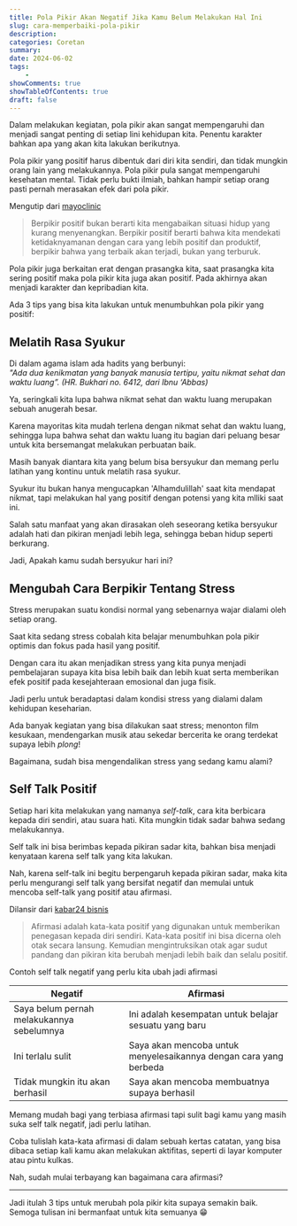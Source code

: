 ```yaml
---
title: Pola Pikir Akan Negatif Jika Kamu Belum Melakukan Hal Ini
slug: cara-memperbaiki-pola-pikir
description: 
categories: Coretan
summary: 
date: 2024-06-02
tags: 
    - 
showComments: true
showTableOfContents: true
draft: false
---
```


Dalam melakukan kegiatan, pola pikir akan sangat mempengaruhi dan menjadi sangat penting di setiap lini kehidupan kita. Penentu karakter bahkan apa yang akan kita lakukan berikutnya.

Pola pikir yang positif harus dibentuk dari diri kita sendiri, dan tidak mungkin orang lain yang melakukannya. Pola pikir pula sangat mempengaruhi kesehatan mental. Tidak perlu bukti ilmiah, bahkan hampir setiap orang pasti pernah merasakan efek dari pola pikir.

Mengutip dari [mayoclinic](https://www.mayoclinic.org/healthy-lifestyle/stress-management/in-depth/positive-thinking/art-20043950) 
>Berpikir positif bukan berarti kita mengabaikan situasi hidup yang kurang menyenangkan. Berpikir positif berarti bahwa kita mendekati ketidaknyamanan dengan cara yang lebih positif dan produktif, berpikir bahwa yang terbaik akan terjadi, bukan yang terburuk.

Pola pikir juga berkaitan erat dengan prasangka kita, saat prasangka kita sering positif maka pola pikir kita juga akan positif. Pada akhirnya akan menjadi karakter dan kepribadian kita.

Ada 3 tips yang bisa kita lakukan untuk menumbuhkan pola pikir yang positif:

## Melatih Rasa Syukur 

Di dalam agama islam ada hadits yang berbunyi:\
*"Ada dua kenikmatan yang banyak manusia tertipu, yaitu nikmat sehat dan waktu luang”. (HR. Bukhari no. 6412, dari Ibnu ‘Abbas)*

Ya, seringkali kita lupa bahwa nikmat sehat dan waktu luang merupakan sebuah anugerah besar.

Karena mayoritas kita mudah terlena dengan nikmat sehat dan waktu luang, sehingga lupa bahwa sehat dan waktu luang itu bagian dari peluang besar untuk kita bersemangat melakukan perbuatan baik.

Masih banyak diantara kita yang belum bisa bersyukur dan memang perlu latihan yang kontinu untuk melatih rasa syukur. 

Syukur itu bukan hanya mengucapkan 'Alhamdulillah' saat kita mendapat nikmat, tapi melakukan hal yang positif dengan potensi yang kita mlliki saat ini.

Salah satu manfaat yang akan dirasakan oleh seseorang ketika bersyukur adalah hati dan pikiran menjadi lebih lega, sehingga beban hidup seperti berkurang.

Jadi, Apakah kamu sudah bersyukur hari ini?

## Mengubah Cara Berpikir Tentang Stress

Stress merupakan suatu kondisi normal yang sebenarnya wajar dialami oleh setiap orang.

Saat kita sedang stress cobalah kita belajar menumbuhkan pola pikir optimis dan fokus pada hasil yang positif.

Dengan cara itu akan menjadikan stress yang kita punya menjadi pembelajaran supaya kita bisa lebih baik dan lebih kuat serta memberikan efek positif pada kesejahteraan emosional dan juga fisik.

Jadi perlu untuk beradaptasi dalam kondisi stress yang dialami dalam kehidupan keseharian.

Ada banyak kegiatan yang bisa dilakukan saat stress; menonton film kesukaan, mendengarkan musik atau sekedar bercerita ke orang terdekat supaya lebih *plong*!

Bagaimana, sudah bisa mengendalikan stress yang sedang kamu alami?

## Self Talk Positif

Setiap hari kita melakukan yang namanya *self-talk*, cara kita berbicara kepada diri sendiri, atau suara hati. Kita mungkin tidak sadar bahwa sedang melakukannya.

Self talk ini bisa berimbas kepada pikiran sadar kita, bahkan bisa menjadi kenyataan karena self talk yang kita lakukan.

Nah, karena self-talk ini begitu berpengaruh kepada pikiran sadar, maka kita perlu mengurangi self talk yang bersifat negatif dan memulai untuk mencoba self-talk yang positif atau afirmasi.

Dilansir dari [kabar24 bisnis](https://kabar24.bisnis.com/read/20230918/79/1696111/apa-itu-afirmasi-pengertian-manfaat-dan-contoh-kalimat-afirmasi)
>Afirmasi adalah kata-kata positif yang digunakan untuk memberikan penegasan kepada diri sendiri. Kata-kata positif ini bisa dicerna oleh otak secara lansung. Kemudian mengintruksikan otak agar sudut pandang dan pikiran kita berubah menjadi lebih baik dan selalu positif.

Contoh self talk negatif yang perlu kita ubah jadi afirmasi

| Negatif | Afirmasi |
| ----------- | ---------
| Saya belum pernah melakukannya sebelumnya | Ini adalah kesempatan untuk belajar sesuatu yang baru 
| Ini terlalu sulit |  Saya akan mencoba untuk menyelesaikannya dengan cara yang berbeda
| Tidak mungkin itu akan berhasil | Saya akan mencoba membuatnya supaya berhasil
 
Memang mudah bagi yang terbiasa afirmasi tapi sulit bagi kamu yang masih suka self talk negatif, jadi perlu latihan.

Coba tulislah kata-kata afirmasi di dalam sebuah kertas catatan, yang bisa dibaca setiap kali kamu akan melakukan aktifitas, seperti di layar komputer atau pintu kulkas. 

Nah, sudah mulai terbayang kan bagaimana cara afirmasi?
***
Jadi itulah 3 tips untuk merubah pola pikir kita supaya semakin baik.\
Semoga tulisan ini bermanfaat untuk kita semuanya 😁



